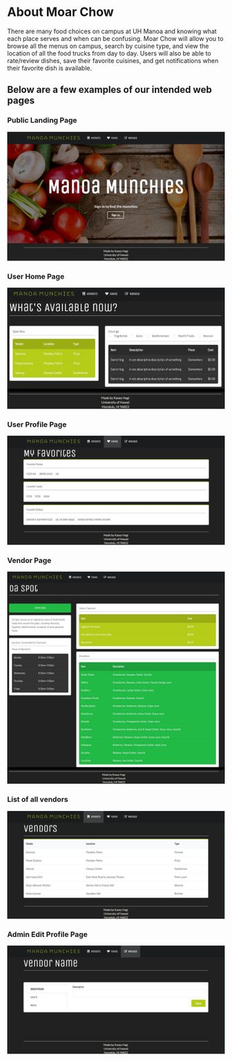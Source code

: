 # About Moar Chow
There are many food choices on campus at UH Manoa and knowing what each place serves and when can be confusing. Moar Chow will allow you to browse all the menus on campus, search by cuisine type, and view the location of all the food trucks from day to day. Users will also be able to rate/review dishes, save their favorite cuisines, and get notifications when their favorite dish is available.

## Below are a few examples of our intended web pages

### Public Landing Page
<img class="ui medium right floated image" src="https://github.com/moarchow/moarchow.github.io/blob/master/images/public-landing-page.JPG">

### User Home Page
<img class="ui medium right floated image" src="https://github.com/moarchow/moarchow.github.io/blob/master/images/user-home-page.JPG">

### User Profile Page
<img class="ui medium right floated image" src="https://github.com/moarchow/moarchow.github.io/blob/master/images/user-profile.JPG">

### Vendor Page
<img class="ui medium right floated image" src="https://github.com/moarchow/moarchow.github.io/blob/master/images/vendor-page.JPG">

### List of all vendors
<img class="ui medium right floated image" src="https://github.com/moarchow/moarchow.github.io/blob/master/images/list-of-vendors.JPG">

### Admin Edit Profile Page
<img class="ui medium right floated image" src="https://github.com/moarchow/moarchow.github.io/blob/master/images/admin-profile-page.JPG">

